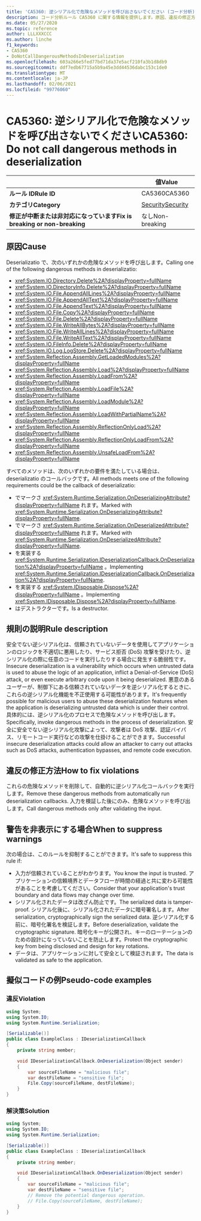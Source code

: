 ```yaml
---
title: 'CA5360: 逆シリアル化で危険なメソッドを呼び出さないでください (コード分析)'
description: コード分析ルール CA5360 に関する情報を提供します。原因、違反の修正方法、非表示にするタイミングなどが含まれます。
ms.date: 05/27/2020
ms.topic: reference
author: LLLXXXCCC
ms.author: linche
f1_keywords:
- CA5360
- DoNotCallDangerousMethodsInDeserialization
ms.openlocfilehash: 603a266e5fed77bd71da37e5acf210fa3b1d8db9
ms.sourcegitcommit: ddf7edb67715a5b9a45e3dd44536dabc153c1de0
ms.translationtype: MT
ms.contentlocale: ja-JP
ms.lasthandoff: 02/06/2021
ms.locfileid: "99776060"
---
```

# <a name="ca5360-do-not-call-dangerous-methods-in-deserialization"></a><span data-ttu-id="0985f-103">CA5360: 逆シリアル化で危険なメソッドを呼び出さないでください</span><span class="sxs-lookup"><span data-stu-id="0985f-103">CA5360: Do not call dangerous methods in deserialization</span></span>

| | <span data-ttu-id="0985f-104">値</span><span class="sxs-lookup"><span data-stu-id="0985f-104">Value</span></span> |
|-|-|
| <span data-ttu-id="0985f-105">**ルール ID**</span><span class="sxs-lookup"><span data-stu-id="0985f-105">**Rule ID**</span></span> |<span data-ttu-id="0985f-106">CA5360</span><span class="sxs-lookup"><span data-stu-id="0985f-106">CA5360</span></span>|
| <span data-ttu-id="0985f-107">**カテゴリ**</span><span class="sxs-lookup"><span data-stu-id="0985f-107">**Category**</span></span> |[<span data-ttu-id="0985f-108">Security</span><span class="sxs-lookup"><span data-stu-id="0985f-108">Security</span></span>](security-warnings.md)|
| <span data-ttu-id="0985f-109">**修正が中断または非対応になっています**</span><span class="sxs-lookup"><span data-stu-id="0985f-109">**Fix is breaking or non-breaking**</span></span> |<span data-ttu-id="0985f-110">なし</span><span class="sxs-lookup"><span data-stu-id="0985f-110">Non-breaking</span></span>|

## <a name="cause"></a><span data-ttu-id="0985f-111">原因</span><span class="sxs-lookup"><span data-stu-id="0985f-111">Cause</span></span>

<span data-ttu-id="0985f-112">Deserializatio で、次のいずれかの危険なメソッドを呼び出します。</span><span class="sxs-lookup"><span data-stu-id="0985f-112">Calling one of the following dangerous methods in deserializatio:</span></span>

- <xref:System.IO.Directory.Delete%2A?displayProperty=fullName>
- <xref:System.IO.DirectoryInfo.Delete%2A?displayProperty=fullName>
- <xref:System.IO.File.AppendAllLines%2A?displayProperty=fullName>
- <xref:System.IO.File.AppendAllText%2A?displayProperty=fullName>
- <xref:System.IO.File.AppendText%2A?displayProperty=fullName>
- <xref:System.IO.File.Copy%2A?displayProperty=fullName>
- <xref:System.IO.File.Delete%2A?displayProperty=fullName>
- <xref:System.IO.File.WriteAllBytes%2A?displayProperty=fullName>
- <xref:System.IO.File.WriteAllLines%2A?displayProperty=fullName>
- <xref:System.IO.File.WriteAllText%2A?displayProperty=fullName>
- <xref:System.IO.FileInfo.Delete%2A?displayProperty=fullName>
- <xref:System.IO.Log.LogStore.Delete%2A?displayProperty=fullName>
- <xref:System.Reflection.Assembly.GetLoadedModules%2A?displayProperty=fullName>
- <xref:System.Reflection.Assembly.Load%2A?displayProperty=fullName>
- <xref:System.Reflection.Assembly.LoadFrom%2A?displayProperty=fullName>
- <xref:System.Reflection.Assembly.LoadFile%2A?displayProperty=fullName>
- <xref:System.Reflection.Assembly.LoadModule%2A?displayProperty=fullName>
- <xref:System.Reflection.Assembly.LoadWithPartialName%2A?displayProperty=fullName>
- <xref:System.Reflection.Assembly.ReflectionOnlyLoad%2A?displayProperty=fullName>
- <xref:System.Reflection.Assembly.ReflectionOnlyLoadFrom%2A?displayProperty=fullName>
- <xref:System.Reflection.Assembly.UnsafeLoadFrom%2A?displayProperty=fullName>

<span data-ttu-id="0985f-113">すべてのメソッドは、次のいずれかの要件を満たしている場合は、deserializatio のコールバックです。</span><span class="sxs-lookup"><span data-stu-id="0985f-113">All methods meets one of the following requirements could be the callback of deserializatio:</span></span>

- <span data-ttu-id="0985f-114">でマークさ <xref:System.Runtime.Serialization.OnDeserializingAttribute?displayProperty=fullName> れます。</span><span class="sxs-lookup"><span data-stu-id="0985f-114">Marked with <xref:System.Runtime.Serialization.OnDeserializingAttribute?displayProperty=fullName>.</span></span>
- <span data-ttu-id="0985f-115">でマークさ <xref:System.Runtime.Serialization.OnDeserializedAttribute?displayProperty=fullName> れます。</span><span class="sxs-lookup"><span data-stu-id="0985f-115">Marked with <xref:System.Runtime.Serialization.OnDeserializedAttribute?displayProperty=fullName>.</span></span>
- <span data-ttu-id="0985f-116">を実装する <xref:System.Runtime.Serialization.IDeserializationCallback.OnDeserialization%2A?displayProperty=fullName> 。</span><span class="sxs-lookup"><span data-stu-id="0985f-116">Implementing <xref:System.Runtime.Serialization.IDeserializationCallback.OnDeserialization%2A?displayProperty=fullName>.</span></span>
- <span data-ttu-id="0985f-117">を実装する <xref:System.IDisposable.Dispose%2A?displayProperty=fullName> 。</span><span class="sxs-lookup"><span data-stu-id="0985f-117">Implementing <xref:System.IDisposable.Dispose%2A?displayProperty=fullName>.</span></span>
- <span data-ttu-id="0985f-118">はデストラクターです。</span><span class="sxs-lookup"><span data-stu-id="0985f-118">Is a destructor.</span></span>

## <a name="rule-description"></a><span data-ttu-id="0985f-119">規則の説明</span><span class="sxs-lookup"><span data-stu-id="0985f-119">Rule description</span></span>

<span data-ttu-id="0985f-120">安全でない逆シリアル化は、信頼されていないデータを使用してアプリケーションのロジックを不適切に悪用したり、サービス拒否 (DoS) 攻撃を受けたり、逆シリアル化の際に任意のコードを実行したりする場合に発生する脆弱性です。</span><span class="sxs-lookup"><span data-stu-id="0985f-120">Insecure deserialization is a vulnerability which occurs when untrusted data is used to abuse the logic of an application, inflict a Denial-of-Service (DoS) attack, or even execute arbitrary code upon it being deserialized.</span></span> <span data-ttu-id="0985f-121">悪意のあるユーザーが、制御下にある信頼されていないデータを逆シリアル化するときに、これらの逆シリアル化機能を不正使用する可能性があります。</span><span class="sxs-lookup"><span data-stu-id="0985f-121">It's frequently possible for malicious users to abuse these deserialization features when the application is deserializing untrusted data which is under their control.</span></span> <span data-ttu-id="0985f-122">具体的には、逆シリアル化のプロセスで危険なメソッドを呼び出します。</span><span class="sxs-lookup"><span data-stu-id="0985f-122">Specifically, invoke dangerous methods in the process of deserialization.</span></span> <span data-ttu-id="0985f-123">安全に安全でない逆シリアル化攻撃によって、攻撃者は DoS 攻撃、認証バイパス、リモートコード実行などの攻撃を仕掛けることができます。</span><span class="sxs-lookup"><span data-stu-id="0985f-123">Successful insecure deserialization attacks could allow an attacker to carry out attacks such as DoS attacks, authentication bypasses, and remote code execution.</span></span>

## <a name="how-to-fix-violations"></a><span data-ttu-id="0985f-124">違反の修正方法</span><span class="sxs-lookup"><span data-stu-id="0985f-124">How to fix violations</span></span>

<span data-ttu-id="0985f-125">これらの危険なメソッドを削除して、自動的に逆シリアル化コールバックを実行します。</span><span class="sxs-lookup"><span data-stu-id="0985f-125">Remove these dangerous methods from automatically run deserialization callbacks.</span></span> <span data-ttu-id="0985f-126">入力を検証した後にのみ、危険なメソッドを呼び出します。</span><span class="sxs-lookup"><span data-stu-id="0985f-126">Call dangerous methods only after validating the input.</span></span>

## <a name="when-to-suppress-warnings"></a><span data-ttu-id="0985f-127">警告を非表示にする場合</span><span class="sxs-lookup"><span data-stu-id="0985f-127">When to suppress warnings</span></span>

<span data-ttu-id="0985f-128">次の場合は、このルールを抑制することができます。</span><span class="sxs-lookup"><span data-stu-id="0985f-128">It's safe to suppress this rule if:</span></span>

- <span data-ttu-id="0985f-129">入力が信頼されていることがわかります。</span><span class="sxs-lookup"><span data-stu-id="0985f-129">You know the input is trusted.</span></span> <span data-ttu-id="0985f-130">アプリケーションの信頼境界とデータフローが時間の経過と共に変わる可能性があることを考慮してください。</span><span class="sxs-lookup"><span data-stu-id="0985f-130">Consider that your application's trust boundary and data flows may change over time.</span></span>
- <span data-ttu-id="0985f-131">シリアル化されたデータは改ざん防止です。</span><span class="sxs-lookup"><span data-stu-id="0985f-131">The serialized data is tamper-proof.</span></span> <span data-ttu-id="0985f-132">シリアル化後に、シリアル化されたデータに暗号署名します。</span><span class="sxs-lookup"><span data-stu-id="0985f-132">After serialization, cryptographically sign the serialized data.</span></span> <span data-ttu-id="0985f-133">逆シリアル化する前に、暗号化署名を検証します。</span><span class="sxs-lookup"><span data-stu-id="0985f-133">Before deserialization, validate the cryptographic signature.</span></span> <span data-ttu-id="0985f-134">暗号化キーが公開され、キーのローテーションのための設計になっていないことを防止します。</span><span class="sxs-lookup"><span data-stu-id="0985f-134">Protect the cryptographic key from being disclosed and design for key rotations.</span></span>
- <span data-ttu-id="0985f-135">データは、アプリケーションに対して安全として検証されます。</span><span class="sxs-lookup"><span data-stu-id="0985f-135">The data is validated as safe to the application.</span></span>

## <a name="pseudo-code-examples"></a><span data-ttu-id="0985f-136">擬似コードの例</span><span class="sxs-lookup"><span data-stu-id="0985f-136">Pseudo-code examples</span></span>

### <a name="violation"></a><span data-ttu-id="0985f-137">違反</span><span class="sxs-lookup"><span data-stu-id="0985f-137">Violation</span></span>

```csharp
using System;
using System.IO;
using System.Runtime.Serialization;

[Serializable()]
public class ExampleClass : IDeserializationCallback
{
    private string member;

    void IDeserializationCallback.OnDeserialization(Object sender)
    {
        var sourceFileName = "malicious file";
        var destFileName = "sensitive file";
        File.Copy(sourceFileName, destFileName);
    }
}
```

### <a name="solution"></a><span data-ttu-id="0985f-138">解決策</span><span class="sxs-lookup"><span data-stu-id="0985f-138">Solution</span></span>

```csharp
using System;
using System.IO;
using System.Runtime.Serialization;

[Serializable()]
public class ExampleClass : IDeserializationCallback
{
    private string member;

    void IDeserializationCallback.OnDeserialization(Object sender)
    {
        var sourceFileName = "malicious file";
        var destFileName = "sensitive file";
        // Remove the potential dangerous operation.
        // File.Copy(sourceFileName, destFileName);
    }
}
```
